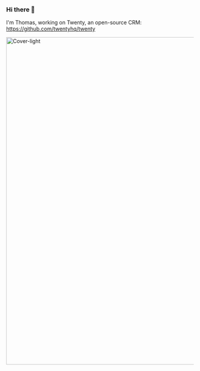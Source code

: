 ### Hi there 👋

I'm Thomas, working on Twenty, an open-source CRM: https://github.com/twentyhq/twenty

<img width="877" alt="Cover-light" src="https://github.com/Bonapara/bonapara/assets/19412894/02f9086d-4133-4444-bbd1-154f93f91e5d">
